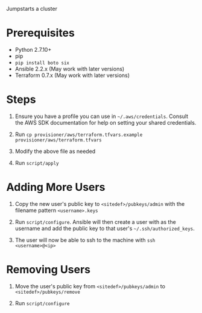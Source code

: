 Jumpstarts a cluster


Prerequisites
=============

* Python 2.7.10+
* pip
* `pip install boto six`
* Ansible 2.2.x (May work with later versions)
* Terraform 0.7.x (May work with later versions)


Steps
=====

1. Ensure you have a profile you can use in `~/.aws/credentials`. Consult the
   AWS SDK documentation for help on setting your shared credentials.

2. Run `cp provisioner/aws/terraform.tfvars.example provisioner/aws/terraform.tfvars`

3. Modify the above file as needed

4. Run `script/apply`


Adding More Users
=================

1. Copy the new user's public key to `<sitedef>/pubkeys/admin` with the
   filename pattern `<username>.keys`

2. Run `script/configure`. Ansible will then create a user with <username> 
   as the username and add the public key to that user's `~/.ssh/authorized_keys`.

3. The user will now be able to ssh to the machine with `ssh <username>@<ip>`


Removing Users
==============

1. Move the user's public key from `<sitedef>/pubkeys/admin` to
   `<sitedef>/pubkeys/remove`

2. Run `script/configure`
